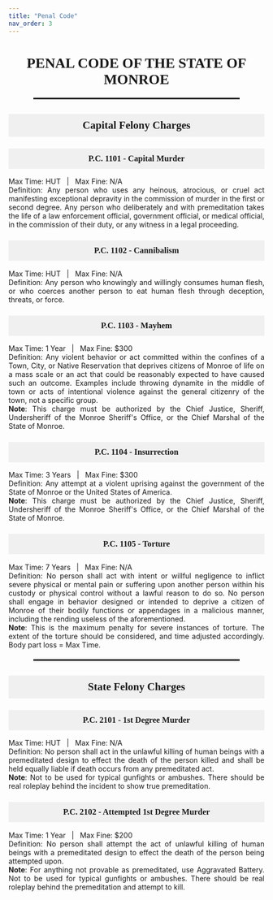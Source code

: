 ```yaml
---
title: "Penal Code"
nav_order: 3
---
```


<div style="text-align: center;">

# <span style="font-family: 'Georgia', serif; font-weight: bold; text-transform: uppercase;">Penal Code of the State of Monroe</span>

<hr style="border: 1px solid #000; width: 80%; margin: 20px auto;">

<h2 style="font-family: 'Georgia', serif; font-weight: bold; background-color: #f0f0f0; padding: 10px;">Capital Felony Charges</h2>

<h3 style="font-family: 'Georgia', serif; font-weight: bold; background-color: #f0f0f0; padding: 10px;">P.C. 1101 - Capital Murder</h3>
<p style="text-align: justify; max-width: 800px; margin: 0 auto;">Max Time: HUT &nbsp; | &nbsp; Max Fine: N/A</p>
<p style="text-align: justify; max-width: 800px; margin: 0 auto;">Definition: Any person who uses any heinous, atrocious, or cruel act manifesting exceptional depravity in the commission of murder in the first or second degree. Any person who deliberately and with premeditation takes the life of a law enforcement official, government official, or medical official, in the commission of their duty, or any witness in a legal proceeding.</p>

<h3 style="font-family: 'Georgia', serif; font-weight: bold; background-color: #f0f0f0; padding: 10px;">P.C. 1102 - Cannibalism</h3>
<p style="text-align: justify; max-width: 800px; margin: 0 auto;">Max Time: HUT &nbsp; | &nbsp; Max Fine: N/A</p>
<p style="text-align: justify; max-width: 800px; margin: 0 auto;">Definition: Any person who knowingly and willingly consumes human flesh, or who coerces another person to eat human flesh through deception, threats, or force.</p>

<h3 style="font-family: 'Georgia', serif; font-weight: bold; background-color: #f0f0f0; padding: 10px;">P.C. 1103 - Mayhem</h3>
<p style="text-align: justify; max-width: 800px; margin: 0 auto;">Max Time: 1 Year &nbsp; | &nbsp; Max Fine: $300</p>
<p style="text-align: justify; max-width: 800px; margin: 0 auto;">Definition: Any violent behavior or act committed within the confines of a Town, City, or Native Reservation that deprives citizens of Monroe of life on a mass scale or an act that could be reasonably expected to have caused such an outcome. Examples include throwing dynamite in the middle of town or acts of intentional violence against the general citizenry of the town, not a specific group.</p>
<p style="text-align: justify; max-width: 800px; margin: 0 auto;"><strong>Note</strong>: This charge must be authorized by the Chief Justice, Sheriff, Undersheriff of the Monroe Sheriff's Office, or the Chief Marshal of the State of Monroe.</p>

<h3 style="font-family: 'Georgia', serif; font-weight: bold; background-color: #f0f0f0; padding: 10px;">P.C. 1104 - Insurrection</h3>
<p style="text-align: justify; max-width: 800px; margin: 0 auto;">Max Time: 3 Years &nbsp; | &nbsp; Max Fine: $300</p>
<p style="text-align: justify; max-width: 800px; margin: 0 auto;">Definition: Any attempt at a violent uprising against the government of the State of Monroe or the United States of America.</p>
<p style="text-align: justify; max-width: 800px; margin: 0 auto;"><strong>Note</strong>: This charge must be authorized by the Chief Justice, Sheriff, Undersheriff of the Monroe Sheriff's Office, or the Chief Marshal of the State of Monroe.</p>

<h3 style="font-family: 'Georgia', serif; font-weight: bold; background-color: #f0f0f0; padding: 10px;">P.C. 1105 - Torture</h3>
<p style="text-align: justify; max-width: 800px; margin: 0 auto;">Max Time: 7 Years &nbsp; | &nbsp; Max Fine: N/A</p>
<p style="text-align: justify; max-width: 800px; margin: 0 auto;">Definition: No person shall act with intent or willful negligence to inflict severe physical or mental pain or suffering upon another person within his custody or physical control without a lawful reason to do so. No person shall engage in behavior designed or intended to deprive a citizen of Monroe of their bodily functions or appendages in a malicious manner, including the rending useless of the aforementioned.</p>
<p style="text-align: justify; max-width: 800px; margin: 0 auto;"><strong>Note</strong>: This is the maximum penalty for severe instances of torture. The extent of the torture should be considered, and time adjusted accordingly. Body part loss = Max Time.</p>

<hr style="border: 1px solid #000; width: 80%; margin: 20px auto;">

<h2 style="font-family: 'Georgia', serif; font-weight: bold; background-color: #f0f0f0; padding: 10px;">State Felony Charges</h2>

<h3 style="font-family: 'Georgia', serif; font-weight: bold; background-color: #f0f0f0; padding: 10px;">P.C. 2101 - 1st Degree Murder</h3>
<p style="text-align: justify; max-width: 800px; margin: 0 auto;">Max Time: HUT &nbsp; | &nbsp; Max Fine: N/A</p>
<p style="text-align: justify; max-width: 800px; margin: 0 auto;">Definition: No person shall act in the unlawful killing of human beings with a premeditated design to effect the death of the person killed and shall be held equally liable if death occurs from any premeditated act.</p>
<p style="text-align: justify; max-width: 800px; margin: 0 auto;"><strong>Note</strong>: Not to be used for typical gunfights or ambushes. There should be real roleplay behind the incident to show true premeditation.</p>

<h3 style="font-family: 'Georgia', serif; font-weight: bold; background-color: #f0f0f0; padding: 10px;">P.C. 2102 - Attempted 1st Degree Murder</h3>
<p style="text-align: justify; max-width: 800px; margin: 0 auto;">Max Time: 1 Year &nbsp; | &nbsp; Max Fine: $200</p>
<p style="text-align: justify; max-width: 800px; margin: 0 auto;">Definition: No person shall attempt the act of unlawful killing of human beings with a premeditated design to effect the death of the person being attempted upon.</p>
<p style="text-align: justify; max-width: 800px; margin: 0 auto;"><strong>Note</strong>: For anything not provable as premeditated, use Aggravated Battery. Not to be used for typical gunfights or ambushes. There should be real roleplay behind the premeditation and attempt to kill.</p>

</div>

